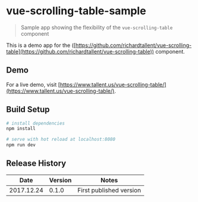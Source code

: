# vue-scrolling-table-sample

> Sample app showing the flexibility of the `vue-scrolling-table` component

This is a demo app for the ([https://github.com/richardtallent/vue-scrolling-table](https://github.com/richardtallent/vue-scrolling-table)) component.

## Demo

For a live demo, visit [https://www.tallent.us/vue-scrolling-table/](https://www.tallent.us/vue-scrolling-table/).

## Build Setup

```bash
# install dependencies
npm install

# serve with hot reload at localhost:8080
npm run dev
```

## Release History

| Date       | Version | Notes                              |
| ---------- | ------- | ---------------------------------- |
| 2017.12.24 | 0.1.0   | First published version            |
